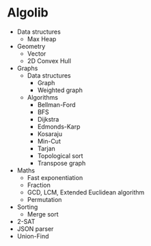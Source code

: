 # Algolib

- Data structures
    - Max Heap
- Geometry
    - Vector
    - 2D Convex Hull
- Graphs
    - Data structures
        - Graph
        - Weighted graph
    - Algorithms
        - Bellman-Ford
        - BFS
        - Dijkstra
        - Edmonds-Karp
        - Kosaraju
        - Min-Cut
        - Tarjan
        - Topological sort
        - Transpose graph
- Maths
    - Fast exponentiation
    - Fraction
    - GCD, LCM, Extended Euclidean algorithm
    - Permutation
- Sorting
    - Merge sort
- 2-SAT
- JSON parser
- Union-Find
